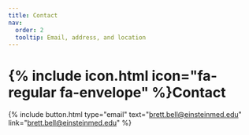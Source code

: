 ```yaml
---
title: Contact
nav:
  order: 2
  tooltip: Email, address, and location
---
```


# {% include icon.html icon="fa-regular fa-envelope" %}Contact



{%
  include button.html
  type="email"
  text="brett.bell@einsteinmed.edu"
  link="brett.bell@einsteinmed.edu"
%}


